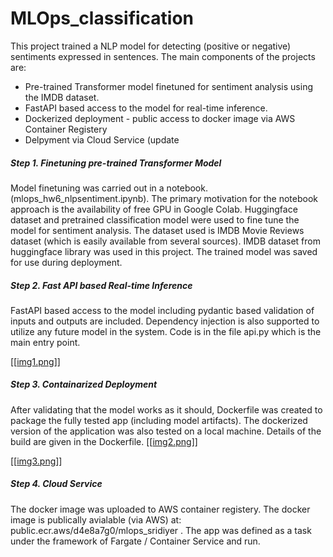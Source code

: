 # MLOps_classification

This project trained a NLP model for detecting (positive or negative) sentiments expressed in sentences.
The main components of the projects are:

<ul>
  <li>Pre-trained Transformer model finetuned for sentiment analysis using the IMDB dataset. </li>
  <li>FastAPI based access to the model for real-time inference. </li>
  <li>Dockerized deployment - public access to docker image via AWS Container Registery</li>
  <li>Delpyment via Cloud Service (update </li>
</ul>

<h5>Step 1. Finetuning pre-trained Transformer Model</h5>
  
Model finetuning was carried out in a notebook. (mlops_hw6_nlpsentiment.ipynb). The primary motivation for 
the notebook approach is the availability of free GPU in Google Colab. Huggingface dataset and pretrained
classification model were used to fine tune the model for sentiment analysis. The dataset used is IMDB Movie
Reviews dataset (which is easily available from several sources). IMDB dataset from huggingface library was 
used in this project. The trained model was saved for use during deployment.
  
<h5>Step 2. Fast API based Real-time Inference </h5>

FastAPI based access to the model including pydantic based validation of inputs and outputs are included.
Dependency injection is also supported to utilize any future model in the system. Code is in the file
api.py which is the main entry point.

[[[img1.png](https://github.com/sridiyer/MLOps_classification/blob/master/img1.png)]]

<h5>Step 3. Containarized Deployment </h5>

After validating that the model works as it should, Dockerfile was created to package the fully tested app
(including model artifacts). The dockerized version of the application was also tested on a local machine.
Details of the build are given in the Dockerfile.
[[[img2.png](https://github.com/sridiyer/MLOps_classification/blob/master/img2.png)]]

[[[img3.png](https://github.com/sridiyer/MLOps_classification/blob/master/img2.png)]]
  
<h5>Step 4. Cloud Service </h5>

The docker image was uploaded to AWS container registery. The docker image is publically avialable
(via AWS) at: public.ecr.aws/d4e8a7g0/mlops_sridiyer . The app was defined as a task under the
framework of Fargate / Container Service and run.

